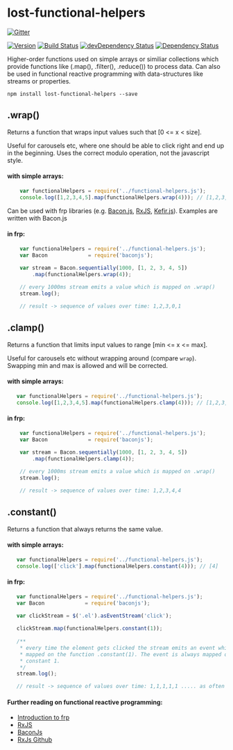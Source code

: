 # lost-functional-helpers

[![Gitter](https://badges.gitter.im/Join%20Chat.svg)](https://gitter.im/meandmax/lost-functional-helpers?utm_source=badge&utm_medium=badge&utm_campaign=pr-badge&utm_content=badge)

[![Version](http://img.shields.io/badge/version-0.0.1-green.svg)]()
[![Build Status](https://travis-ci.org/meandmax/lost-functional-helpers.svg?branch=master)](https://travis-ci.org/meandmax/lost-functional-helpers)
[![devDependency Status](https://david-dm.org/meandmax/lost-functional-helpers/dev-status.svg)](https://david-dm.org/meandmax/lost-functional-helpers#info=devDependencies)
[![Dependency Status](https://david-dm.org/meandmax/lost-functional-helpers.svg)](https://david-dm.org/meandmax/lost-functional-helpers.svg)

Higher-order functions used on simple arrays or similiar collections which provide functions like (.map(), .filter(), .reduce()) to process data. Can also be used in functional reactive programming with data-structures like streams or properties.

```
npm install lost-functional-helpers --save
```

## .wrap()
 Returns a function that wraps input values such that [0 <= x < size].
 
 Useful for carousels etc, where one should be able to click right and end up in the beginning. Uses the correct modulo operation, not the javascript style.

#### with simple arrays:

```js
    var functionalHelpers = require('../functional-helpers.js');
    console.log([1,2,3,4,5].map(functionalHelpers.wrap(4))); // [1,2,3,0,1]
```

Can be used with frp libraries (e.g. [Bacon.js](https://github.com/baconjs/bacon.js), [RxJS](https://github.com/Reactive-Extensions/RxJS), [Kefir.js](https://github.com/pozadi/kefir)). Examples are written with Bacon.js 

#### in frp:

```js
    var functionalHelpers = require('../functional-helpers.js');
    var Bacon             = require('baconjs');

    var stream = Bacon.sequentially(1000, [1, 2, 3, 4, 5])
        .map(functionalHelpers.wrap(4));
    
    // every 1000ms stream emits a value which is mapped on .wrap()
    stream.log();

    // result -> sequence of values over time: 1,2,3,0,1
```

## .clamp()
Returns a function that limits input values to range [min <= x <= max].

Useful for carousels etc without wrapping around (compare `wrap`). Swapping min and max is allowed and will be corrected.

#### with simple arrays:

 ```js
    var functionalHelpers = require('../functional-helpers.js');
    console.log([1,2,3,4,5].map(functionalHelpers.clamp(4))); // [1,2,3,4,4]
 ```

#### in frp:

```js
    var functionalHelpers = require('../functional-helpers.js');
    var Bacon             = require('baconjs');

    var stream = Bacon.sequentially(1000, [1, 2, 3, 4, 5])
        .map(functionalHelpers.clamp(4));
    
    // every 1000ms stream emits a value which is mapped on .wrap()
    stream.log();

    // result -> sequence of values over time: 1,2,3,4,4
```

## .constant()
Returns a function that always returns the same value.

#### with simple arrays:

 ```js
    var functionalHelpers = require('../functional-helpers.js');
    console.log(['click'].map(functionalHelpers.constant(4))); // [4]
 ```

#### in frp:

 ```js
    var functionalHelpers = require('../functional-helpers.js');
    var Bacon             = require('baconjs');

    var clickStream = $('.el').asEventStream('click');
    
    clickStream.map(functionalHelpers.constant(1));
    
    /**
     * every time the element gets clicked the stream emits an event which is 
     * mapped on the function .constant(1). The event is always mapped on the 
     * constant 1.
     */
    stream.log();

    // result -> sequence of values over time: 1,1,1,1,1 ..... as often as clicked
 ```

#### Further reading on functional reactive programming:
- [Introduction to frp](https://gist.github.com/staltz/868e7e9bc2a7b8c1f754)
- [RxJS](http://reactive-extensions.github.io/RxJS/)
- [BaconJs](https://github.com/baconjs/bacon.js)
- [RxJs Github](https://github.com/Reactive-Extensions/RxJS)
